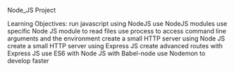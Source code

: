 Node_JS Project

Learning Objectives:
    run javascript using NodeJS
    use NodeJS modules
    use specific Node JS module to read files
    use process to access command line arguments and the environment
    create a small HTTP server using Node JS
    create a small HTTP server using Express JS
    create advanced routes with Express JS
    use ES6 with Node JS with Babel-node
    use Nodemon to develop faster
